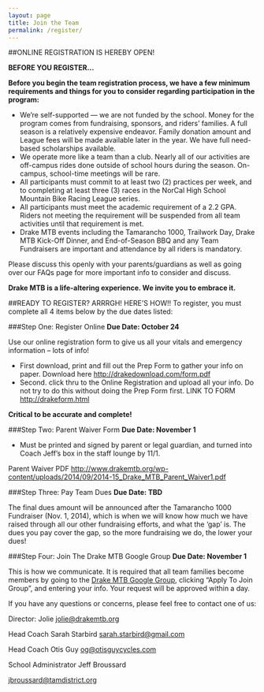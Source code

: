 ```yaml
---
layout: page
title: Join the Team
permalink: /register/
---
```


##ONLINE REGISTRATION IS HEREBY OPEN!

**BEFORE YOU REGISTER…**

**Before you begin the team registration process, we have a few minimum requirements and things for you to consider regarding participation in the program:**

* We’re self-supported — we are not funded by the school. Money for the program comes from fundraising, sponsors, and riders’ families. A full season is a relatively expensive endeavor. Family donation amount and League fees will be made available later in the year. We have full need-based scholarships available.
* We operate more like a team than a club. Nearly all of our activities are off-campus rides done outside of school hours during the season. On-campus, school-time meetings will be rare.
* All participants must commit to at least two (2) practices per week, and to completing at least three (3) races in the NorCal High School Mountain Bike Racing League series.
* All participants must meet the academic requirement of a 2.2 GPA. Riders not meeting the requirement will be suspended from all team activities until that requirement is met.
* Drake MTB events including the Tamarancho 1000, Trailwork Day, Drake MTB Kick-Off Dinner, and End-of-Season BBQ and any Team Fundraisers are important and attendance by all riders is mandatory.

Please discuss this openly with your parents/guardians as well as going over our FAQs page for more important info to consider and discuss.

**Drake MTB is a life-altering experience. We invite you to embrace it.**

##READY TO REGISTER? ARRRGH! HERE’S HOW!!
To register, you must complete all 4 items below by the due dates listed:

###Step One: Register Online **Due Date: October 24**

Use our online registration form to give us all your vitals and emergency information – lots of info!

* First download, print and fill out the Prep Form to gather your info on paper.
Download here <http://drakedownload.com/form.pdf>
* Second. click thru to the Online Registration and upload all your info. Do not try to do this without doing the Prep Form first.
LINK TO FORM <http://drakeform.html>

**Critical to be accurate and complete!**

###Step Two: Parent Waiver Form **Due Date: November 1**

* Must be printed and signed by parent or legal guardian, and turned into Coach Jeff’s box in the staff lounge by 11/1.

Parent Waiver PDF <http://www.drakemtb.org/wp-content/uploads/2014/09/2014-15_Drake_MTB_Parent_Waiver1.pdf>

###Step Three: Pay Team Dues **Due Date: TBD**

The final dues amount will be announced after the Tamarancho 1000 Fundraiser (Nov. 1, 2014), which is when we will know how much we have raised through all our other fundraising efforts, and what the ‘gap’ is.  The dues you pay cover the gap, so the more fundraising we do, the lower your dues!

###Step Four: Join The Drake MTB Google Group **Due Date: November 1**

This is how we communicate. It is required that all team families become members by going to the [Drake MTB Google Group][id], clicking “Apply To Join Group”, and entering your info. Your request will be approved within a day.

[id]:https://groups.google.com/forum/?hl=en&fromgroups#!forum/drakemtb

If you have any questions or concerns, please feel free to contact one of us:

Director: Jolie
jolie@drakemtb.org

Head Coach Sarah Starbird
sarah.starbird@gmail.com

Head Coach Otis Guy
og@otisguycycles.com

School Administrator Jeff Broussard

jbroussard@tamdistrict.org
